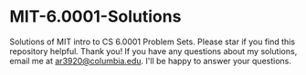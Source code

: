 # MIT-6.0001-Solutions
Solutions of MIT intro to CS 6.0001 Problem Sets.
Please star if you find this repository helpful. Thank you!
If you have any questions about my solutions, email me at ar3920@columbia.edu. I'll be happy to answer your questions.
